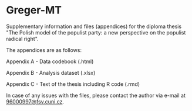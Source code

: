 # Greger-MT
Supplementary information and files (appendices) for the diploma thesis "The Polish model of the populist party: a new perspective on the populist radical right".

The appendices are as follows:

Appendix A - Data codebook (.html)

Appendix B - Analysis dataset (.xlsx)

Appendix C - Text of the thesis including R code (.rmd)

In case of any issues with the files, please contact the author via e-mail at 96000997@fsv.cuni.cz.
